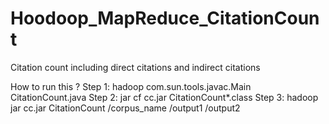 # Hoodoop_MapReduce_CitationCount
Citation count including direct citations and indirect citations

How to run this ?
Step 1: hadoop com.sun.tools.javac.Main CitationCount.java
Step 2: jar cf cc.jar CitationCount*.class
Step 3: hadoop jar cc.jar CitationCount /corpus_name /output1 /output2
